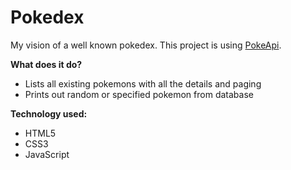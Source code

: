 # Pokedex
My vision of a well known pokedex. This project is using [PokeApi](https://pokeapi.co).

**What does it do?**
- Lists all existing pokemons with all the details and paging
- Prints out random or specified pokemon from database

**Technology used:** 
- HTML5
- CSS3
- JavaScript
